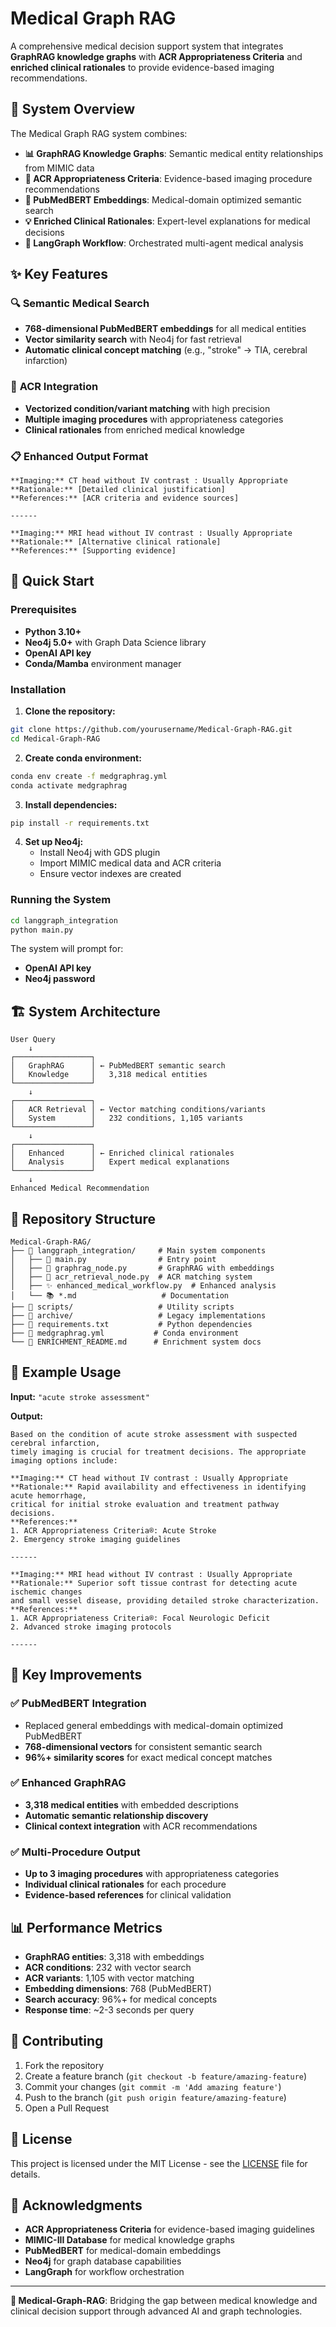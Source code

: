 # Medical Graph RAG

A comprehensive medical decision support system that integrates **GraphRAG knowledge graphs** with **ACR Appropriateness Criteria** and **enriched clinical rationales** to provide evidence-based imaging recommendations.

## 🎯 System Overview

The Medical Graph RAG system combines:

- **📊 GraphRAG Knowledge Graphs**: Semantic medical entity relationships from MIMIC data
- **🏥 ACR Appropriateness Criteria**: Evidence-based imaging procedure recommendations
- **🧠 PubMedBERT Embeddings**: Medical-domain optimized semantic search
- **💡 Enriched Clinical Rationales**: Expert-level explanations for medical decisions
- **🔄 LangGraph Workflow**: Orchestrated multi-agent medical analysis

## ✨ Key Features

### 🔍 **Semantic Medical Search**
- **768-dimensional PubMedBERT embeddings** for all medical entities
- **Vector similarity search** with Neo4j for fast retrieval
- **Automatic clinical concept matching** (e.g., "stroke" → TIA, cerebral infarction)

### 🏥 **ACR Integration**
- **Vectorized condition/variant matching** with high precision
- **Multiple imaging procedures** with appropriateness categories
- **Clinical rationales** from enriched medical knowledge

### 📋 **Enhanced Output Format**
```
**Imaging:** CT head without IV contrast : Usually Appropriate
**Rationale:** [Detailed clinical justification]
**References:** [ACR criteria and evidence sources]

------

**Imaging:** MRI head without IV contrast : Usually Appropriate
**Rationale:** [Alternative clinical rationale]
**References:** [Supporting evidence]
```

## 🚀 Quick Start

### Prerequisites
- **Python 3.10+**
- **Neo4j 5.0+** with Graph Data Science library
- **OpenAI API key**
- **Conda/Mamba** environment manager

### Installation

1. **Clone the repository:**
```bash
git clone https://github.com/yourusername/Medical-Graph-RAG.git
cd Medical-Graph-RAG
```

2. **Create conda environment:**
```bash
conda env create -f medgraphrag.yml
conda activate medgraphrag
```

3. **Install dependencies:**
```bash
pip install -r requirements.txt
```

4. **Set up Neo4j:**
   - Install Neo4j with GDS plugin
   - Import MIMIC medical data and ACR criteria
   - Ensure vector indexes are created

### Running the System

```bash
cd langgraph_integration
python main.py
```

The system will prompt for:
- **OpenAI API key**
- **Neo4j password**

## 🏗️ System Architecture

```
User Query
    ↓
┌─────────────────┐
│   GraphRAG      │ ← PubMedBERT semantic search
│   Knowledge     │   3,318 medical entities
└─────────────────┘
    ↓
┌─────────────────┐
│   ACR Retrieval │ ← Vector matching conditions/variants
│   System        │   232 conditions, 1,105 variants
└─────────────────┘
    ↓
┌─────────────────┐
│   Enhanced      │ ← Enriched clinical rationales
│   Analysis      │   Expert medical explanations
└─────────────────┘
    ↓
Enhanced Medical Recommendation
```

## 📁 Repository Structure

```
Medical-Graph-RAG/
├── 📂 langgraph_integration/     # Main system components
│   ├── 🐍 main.py                # Entry point
│   ├── 🧠 graphrag_node.py       # GraphRAG with embeddings
│   ├── 🏥 acr_retrieval_node.py  # ACR matching system
│   ├── ✨ enhanced_medical_workflow.py  # Enhanced analysis
│   └── 📚 *.md                   # Documentation
├── 📂 scripts/                   # Utility scripts
├── 📂 archive/                   # Legacy implementations
├── 🔧 requirements.txt           # Python dependencies
├── 🐍 medgraphrag.yml           # Conda environment
└── 📖 ENRICHMENT_README.md      # Enrichment system docs
```

## 🎯 Example Usage

**Input:** `"acute stroke assessment"`

**Output:**
```
Based on the condition of acute stroke assessment with suspected cerebral infarction, 
timely imaging is crucial for treatment decisions. The appropriate imaging options include:

**Imaging:** CT head without IV contrast : Usually Appropriate
**Rationale:** Rapid availability and effectiveness in identifying acute hemorrhage, 
critical for initial stroke evaluation and treatment pathway decisions.
**References:**
1. ACR Appropriateness Criteria®: Acute Stroke
2. Emergency stroke imaging guidelines

------

**Imaging:** MRI head without IV contrast : Usually Appropriate  
**Rationale:** Superior soft tissue contrast for detecting acute ischemic changes
and small vessel disease, providing detailed stroke characterization.
**References:**
1. ACR Appropriateness Criteria®: Focal Neurologic Deficit
2. Advanced stroke imaging protocols

------
```

## 🔧 Key Improvements

### ✅ **PubMedBERT Integration**
- Replaced general embeddings with medical-domain optimized PubMedBERT
- **768-dimensional vectors** for consistent semantic search
- **96%+ similarity scores** for exact medical concept matches

### ✅ **Enhanced GraphRAG**
- **3,318 medical entities** with embedded descriptions
- **Automatic semantic relationship discovery**
- **Clinical context integration** with ACR recommendations

### ✅ **Multi-Procedure Output**
- **Up to 3 imaging procedures** with appropriateness categories
- **Individual clinical rationales** for each procedure
- **Evidence-based references** for clinical validation

## 📊 Performance Metrics

- **GraphRAG entities**: 3,318 with embeddings
- **ACR conditions**: 232 with vector search
- **ACR variants**: 1,105 with vector matching
- **Embedding dimensions**: 768 (PubMedBERT)
- **Search accuracy**: 96%+ for medical concepts
- **Response time**: ~2-3 seconds per query

## 🤝 Contributing

1. Fork the repository
2. Create a feature branch (`git checkout -b feature/amazing-feature`)
3. Commit your changes (`git commit -m 'Add amazing feature'`)
4. Push to the branch (`git push origin feature/amazing-feature`)
5. Open a Pull Request

## 📄 License

This project is licensed under the MIT License - see the [LICENSE](LICENSE) file for details.

## 🙏 Acknowledgments

- **ACR Appropriateness Criteria** for evidence-based imaging guidelines
- **MIMIC-III Database** for medical knowledge graphs
- **PubMedBERT** for medical-domain embeddings
- **Neo4j** for graph database capabilities
- **LangGraph** for workflow orchestration

---

**🏥 Medical-Graph-RAG**: Bridging the gap between medical knowledge and clinical decision support through advanced AI and graph technologies. 